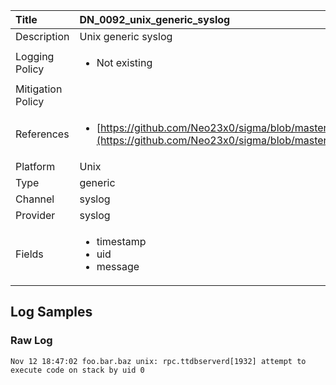 | Title             | DN_0092_unix_generic_syslog                                                                                                      |
|:------------------|:-----------------------------------------------------------------------------------------------------------------|
| Description       | Unix generic syslog                                                                                                |
| Logging Policy    | <ul><li> Not existing </li></ul> |
| Mitigation Policy | |
| References     		| <ul><li>[https://github.com/Neo23x0/sigma/blob/master/rules/linux/lnx_buffer_overflows.yml](https://github.com/Neo23x0/sigma/blob/master/rules/linux/lnx_buffer_overflows.yml)</li></ul>                                  |
| Platform       		| Unix   |
| Type           		| generic 		| 
| Channel        		| syslog    |
| Provider       		| syslog   |
| Fields         		| <ul><li>timestamp</li><li>uid</li><li>message</li></ul>                                               |


## Log Samples

### Raw Log

```
Nov 12 18:47:02 foo.bar.baz unix: rpc.ttdbserverd[1932] attempt to execute code on stack by uid 0

```




